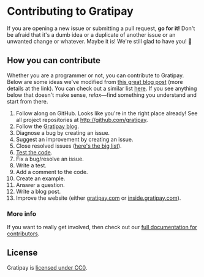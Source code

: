# Contributing to Gratipay

If you are opening a new issue or submitting a pull request, **go for it!** Don't be afraid that it's a dumb idea or a duplicate of another issue or an unwanted change or whatever. Maybe it is! We're still glad to have you! &#x1f483;

## How you can contribute
Whether you are a programmer or not, you can contribute to Gratipay. Below are some ideas we've modified from [this great blog post](http://blog.smartbear.com/programming/14-ways-to-contribute-to-open-source-without-being-a-programming-genius-or-a-rock-star/) (more details at the link). You can check out a similar list [here](http://24pullrequests.com/contributing). If you see anything below that doesn't make sense, _relax_&mdash;find something you understand and start from there.

1. Follow along on GitHub. Looks like you're in the right place already! See all project repositories at http://github.com/gratipay.
1. Follow the [Gratipay blog](https://medium.com/gratipay-blog).
1. Diagnose a bug by creating an issue.
1. Suggest an improvement by creating an issue.
1. Close resolved issues ([here's the big list](https://github.com/issues?q=is%3Aopen+user%3Agratipay+sort%3Aupdated-desc)).
1. [Test the code](https://github.com/gratipay/gratipay.com/blob/master/README.md).
1. Fix a bug/resolve an issue.
1. Write a test.
1. Add a comment to the code.
1. Create an example.
1. Answer a question.
1. Write a blog post.
1. Improve the website (either [gratipay.com](http://gratipay.com) or [inside.gratipay.com](http://inside.gratipay.com)).

### More info
If you want to really get involved, then check out our [full documentation for contributors](http://inside.gratipay.com/).

## License
Gratipay is [licensed under CC0](https://github.com/gratipay/gratipay.com/tree/master/COPYING).
